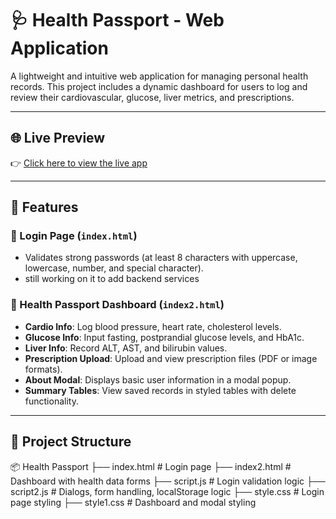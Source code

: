 # 🩺 Health Passport - Web Application

A lightweight and intuitive web application for managing personal health records. This project includes a dynamic dashboard for users to log and review their cardiovascular, glucose, liver metrics, and prescriptions.

---

## 🌐 Live Preview

👉 [Click here to view the live app](https://health-passport.vercel.app/)

---

## 🚀 Features

### 🔐 Login Page (`index.html`)
- Validates strong passwords (at least 8 characters with uppercase, lowercase, number, and special character).
- still working on it to add backend services

### 🏥 Health Passport Dashboard (`index2.html`)
- **Cardio Info**: Log blood pressure, heart rate, cholesterol levels.
- **Glucose Info**: Input fasting, postprandial glucose levels, and HbA1c.
- **Liver Info**: Record ALT, AST, and bilirubin values.
- **Prescription Upload**: Upload and view prescription files (PDF or image formats).
- **About Modal**: Displays basic user information in a modal popup.
- **Summary Tables**: View saved records in styled tables with delete functionality.

---

## 📁 Project Structure

📦 Health Passport
├── index.html # Login page
├── index2.html # Dashboard with health data forms
├── script.js # Login validation logic
├── script2.js # Dialogs, form handling, localStorage logic
├── style.css # Login page styling
├── style1.css # Dashboard and modal styling
